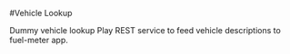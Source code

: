 #Vehicle Lookup

Dummy vehicle lookup Play REST service to feed vehicle descriptions to fuel-meter app.
